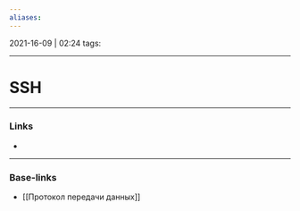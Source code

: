 ```yaml
---
aliases:
---
```

2021-16-09 | 02:24
tags: 
___

# SSH

___
### Links
- 

___
### Base-links
- [[Протокол передачи данных]]

